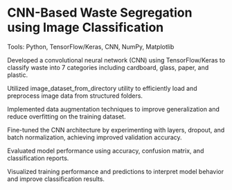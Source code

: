 # CNN-Based Waste Segregation using Image Classification
Tools: Python, TensorFlow/Keras, CNN, NumPy, Matplotlib

Developed a convolutional neural network (CNN) using TensorFlow/Keras to classify waste into 7 categories including cardboard, glass, paper, and plastic.

Utilized image_dataset_from_directory utility to efficiently load and preprocess image data from structured folders.

Implemented data augmentation techniques to improve generalization and reduce overfitting on the training dataset.

Fine-tuned the CNN architecture by experimenting with layers, dropout, and batch normalization, achieving improved validation accuracy.

Evaluated model performance using accuracy, confusion matrix, and classification reports.

Visualized training performance and predictions to interpret model behavior and improve classification results.
